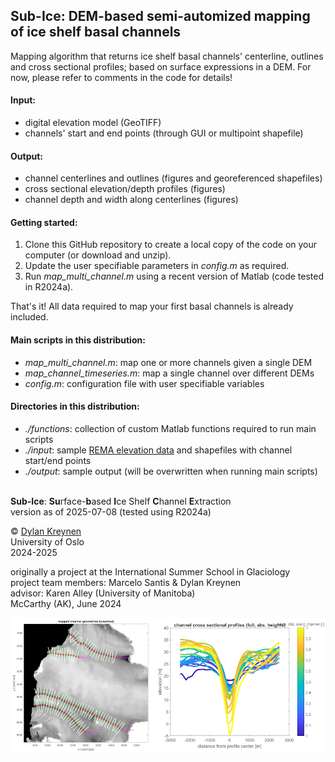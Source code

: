 ## Sub-Ice: DEM-based semi-automized mapping of ice shelf basal channels

Mapping algorithm that returns ice shelf basal channels' centerline, outlines
and cross sectional profiles; based on surface expressions in a DEM. 
For now, please refer to comments in the code for details! 


 #### Input: 
  - digital elevation model (GeoTIFF)
  - channels' start and end points (through GUI or multipoint shapefile)

 #### Output: 
  - channel centerlines and outlines (figures and georeferenced shapefiles)
  - cross sectional elevation/depth profiles (figures)
  - channel depth and width along centerlines (figures)


#### Getting started: 
1. Clone this GitHub repository to create a local copy of the code on your computer (or download and unzip). 
2. Update the user specifiable parameters in *config.m* as required. 
3. Run *map_multi_channel.m* using a recent version of Matlab (code tested in R2024a). 

That's it! All data required to map your first basal channels is already included. 


 #### Main scripts in this distribution: 
  - *map_multi_channel.m*:
    map one or more channels given a single DEM
  - *map_channel_timeseries.m*:
    map a single channel over different DEMs
  - *config.m*:
    configuration file with user specifiable variables

 #### Directories in this distribution: 
  - *./functions*:
    collection of custom Matlab functions required to run main scripts
  - *./input*:
    sample [REMA elevation data](https://www.pgc.umn.edu/data/rema/) and shapefiles with channel start/end points
  - *./output*:
    sample output (will be overwritten when running main scripts)


\
**Sub-Ice**: **Su**rface-**b**ased **I**ce Shelf **C**hannel **E**xtraction  
version as of 2025-07-08 (tested using R2024a)

&copy; [Dylan Kreynen](https://www.mn.uio.no/geo/english/people/aca/geohyd/kreynen/)  
University of Oslo  
2024-2025

originally a project at the International Summer School in Glaciology\
project team members: Marcelo Santis & Dylan Kreynen\
advisor: Karen Alley (University of Manitoba)\
McCarthy (AK), June 2024

![Sub-Ice example output.](output/fig_readme.png?raw=true)